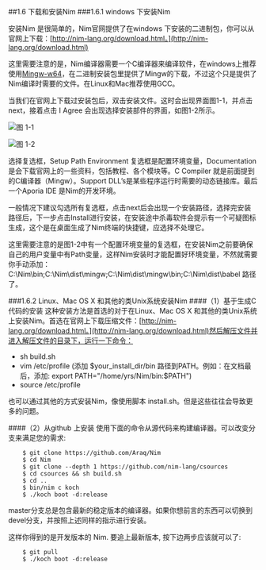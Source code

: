 ##1.6 下载和安装Nim 
###1.6.1 windows 下安装Nim

安装Nim 是很简单的，Nim官网提供了在windows 下安装的二进制包，你可以从官网上下载：[http://nim-lang.org/download.html。](http://nim-lang.org/download.html)

这里需要注意的是，Nim编译器需要一个C编译器来编译软件，在windows上推荐使用[Mingw-w64](http://mingw-w64.sourceforge.net/)，在二进制安装包里提供了Mingw的下载，不过这个只是提供了Nim编译时需要的文件。在Linux和Mac推荐使用GCC。 

当我们在官网上下载过安装包后，双击安装文件。这时会出现界面图1-1，并点击next，接着点击 I Agree 会出现选择安装部件的界面，如图1-2所示。

![图 1-1](https://github.com/ScxMes/Core-Nim-programming/blob/master/images/%E5%9B%BE%201-1.png)

![图 1-2](https://github.com/ScxMes/Core-Nim-programming/blob/master/images/%E5%9B%BE%201-2.png)

选择复选框，Setup Path Environment 复选框是配置环境变量，Documentation 是会下载官网上的一些资料，包括教程、各个模块等。C Compiler 就是前面提到的C编译器（Mingw）。Support DLL’s是某些程序运行时需要的动态链接库。最后一个Aporia IDE 是Nim的开发环境。

一般情况下建议勾选所有复选框，点击next后会出现一个安装路径，选择完安装路径后，下一步点击Install进行安装，在安装途中杀毒软件会提示有一个可疑图标生成，这个是在桌面生成了Nim终端的快捷键，应选择不处理它。

这里需要注意的是图1-2中有一个配置环境变量的复选框，在安装Nim之前要确保自己的用户变量中有Path变量，这样Nim安装时才能配置好环境变量，不然就需要你手动添加：C:\Nim\bin;C:\Nim\dist\mingw;C:\Nim\dist\mingw\bin;C:\Nim\dist\babel 路径了。


###1.6.2 Linux、Mac OS X 和其他的类Unix系统安装Nim
####（1）基于生成C代码的安装
这种安装方法是首选的对于在Linux、Mac OS X 和其他的类Unix系统上安装Nim。首选在官网上下载压缩文件：[http://nim-lang.org/download.html。](http://nim-lang.org/download.html)然后解压文件并进入解压文件的目录下，运行一下命令：
   

- sh build.sh
- vim /etc/profile  (添加 $your_install_dir/bin 路径到PATH。例如：在文档最后，添加: export PATH="/home/yrs/Nim/bin:$PATH")
- source /etc/profile

也可以通过其他的方式安装Nim，像使用脚本 install.sh。但是这些往往会导致更多的问题。

####（2）从github 上安装
使用下面的命令从源代码来构建编译器。可以改变分支来满足您的需求:

        $ git clone https://github.com/Araq/Nim
        $ cd Nim
        $ git clone --depth 1 https://github.com/nim-lang/csources
        $ cd csources && sh build.sh
        $ cd ..
        $ bin/nim c koch
        $ ./koch boot -d:release

master分支总是包含最新的稳定版本的编译器。如果你想前言的东西可以切换到 devel分支，并按照上述同样的指示进行安装。

这样你得到的是开发版本的 Nim. 要追上最新版本, 按下边两步应该就可以了:

        $ git pull
        $ ./koch boot -d:release

